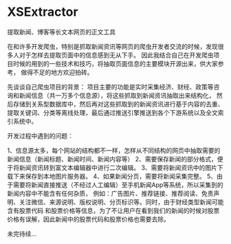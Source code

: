# XSExtractor
提取新闻、博客等长文本网页的正文工具

  在和许多开发爬虫，特别是抓取新闻资讯等网页的爬虫开发者交流的时候，发现很多人对于怎样去提取页面中的信息感到无从下手。
因此我结合自己在开发爬虫项目时候的用到的一些技术和技巧，将抽取页面信息的主要模块开源出来，供大家参考，
做得不足的地方欢迎拍砖。

先谈谈自己爬虫项目的背景：
  项目主要的功能是实时采集经济、财经、政策等咨询和新闻信息（共一万多个信息源），将这些抓取到新闻资讯抽取出来结构化，
然后存储到关系型数据库中，然后再对这些抓取到的新闻资讯进行基于内容的去重、提取关键词、分类等离线处理，最后通过推送引擎推送到各个下游系统以及全文索引系统中。

开发过程中遇到的问题：
>
  1、信息源太多，每个网站的结构都不一样，怎样从不同结构的网页中抽取需要的新闻信息（新闻标题、新闻时间、新闻内容等）
  2、需要保存新闻的部分格式，便于将新闻资讯转到富文本编辑器中进行二次编辑。
  3、需要将新闻资讯中的图片下载下来保存到本地图片服务器。
  4、如果新闻分页，需要将新闻采集完整。
  5、由于需要将新闻直接推送（不经过人工编辑）至手机新闻App等系统，所以采集到的新闻内容中不能含有任何杂质，
例如：广告图片、推荐链接、推荐阅读、免责声明、关注微信、来源说明、版权说明、分页标识等。同时，由于财经类型新闻可能含有股票代码
和股票价格等信息，为了不让用户在看到我们的新闻的时候对股票价格有误解，因此新闻中的股票代码和股票价格也需要去除。








未完待续...

